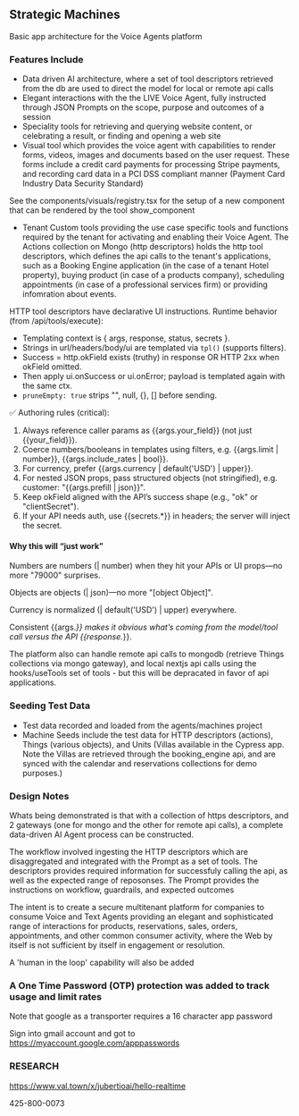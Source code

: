 ## Strategic Machines

Basic app architecture for the Voice Agents platform

### Features Include
* Data driven AI architecture, where a set of tool descriptors retrieved from the db are used to direct the model for local or remote api calls
* Elegant interactions with the the LIVE Voice Agent, fully instructed through JSON Prompts on the scope, purpose and outcomes of a session
* Speciality tools for retrieving and querying website content, or celebrating a result, or finding and opening a web site
* Visual tool which provides the voice agent with capabilities to render forms, videos, images and documents based on the user request. These forms include a credit card payments for processing Stripe payments, and recording card data in a PCI DSS compliant manner (Payment Card Industry Data Security Standard) 

See the components/visuals/registry.tsx for the setup of a new component that can be rendered by the tool show_component 

* Tenant Custom tools providing the use case specific tools and functions required by the tenant for activating and enabling their Voice Agent. The Actions collection on Mongo (http descriptors) holds the http tool descriptors, which defines the api calls to the tenant's applications, such as a Booking Engine application (in the case of a tenant Hotel property), buying product (in case of a products company), scheduling appointments (in case of a professional services firm) or providing infomration about events. 

HTTP tool descriptors have declarative UI instructions.
Runtime behavior (from /api/tools/execute):
- Templating context is { args, response, status, secrets }.
- Strings in url/headers/body/ui are templated via `tpl()` (supports filters).
- Success = http.okField exists (truthy) in response OR HTTP 2xx when okField omitted.
- Then apply ui.onSuccess or ui.onError; payload is templated again with the same ctx.
- `pruneEmpty: true` strips "", null, {}, [] before sending.

✅ Authoring rules (critical):
1) Always reference caller params as {{args.your_field}} (not just {{your_field}}).
2) Coerce numbers/booleans in templates using filters, e.g. {{args.limit | number}}, {{args.include_rates | bool}}.
3) For currency, prefer {{args.currency | default('USD') | upper}}.
4) For nested JSON props, pass structured objects (not stringified), e.g. customer: "{{args.prefill | json}}".
5) Keep okField aligned with the API’s success shape (e.g., "ok" or "clientSecret").
6) If your API needs auth, use {{secrets.*}} in headers; the server will inject the secret.

#### Why this will “just work”

Numbers are numbers (| number) when they hit your APIs or UI props—no more "79000" surprises.

Objects are objects (| json)—no more "[object Object]".

Currency is normalized (| default('USD') | upper) everywhere.

Consistent {{args.*}} makes it obvious what’s coming from the model/tool call versus the API {{response.*}}.

The platform also can handle remote api calls to mongodb (retrieve Things collections via mongo gateway), and local nextjs api calls using the hooks/useTools set of tools - but this will be depracated in favor of api applications.

### Seeding Test Data
* Test data recorded and loaded from the agents/machines project
* Machine Seeds include the test data for HTTP descriptors (actions), Things (various objects), and Units (Villas available in the Cypress app. Note the Villas are retrieved through the booking_engine api, and are synced with the calendar and reservations collections for demo purposes.)

### Design Notes

Whats being demonstrated is that with a collection of https descriptors, and 2 gateways (one for mongo and the other for remote api calls), a complete data-driven AI Agent process can be constructed. 

The workflow involved ingesting the HTTP descriptors which are disaggregated and integrated with the Prompt as a set of tools. The descriptors provides required information for successfuly calling the api, as well as the expected range of reposonses. The Prompt provides the instructions on workflow, guardrails, and expected outcomes

The intent is to create a secure multitenant platform for companies to consume Voice and Text Agents providing an elegant and sophisticated range of interactions for products, reservations, sales, orders, appointments, and other common consumer activity, where the Web by itself is not sufficient by itself in engagement or resolution.

A 'human in the loop' capability will also be added

### A One Time Password (OTP) protection was added to track usage and limit rates

Note that google as a transporter requires a 16 character app password

Sign into gmail account and got to
https://myaccount.google.com/apppasswords

### RESEARCH
https://www.val.town/x/jubertioai/hello-realtime

425-800-0073